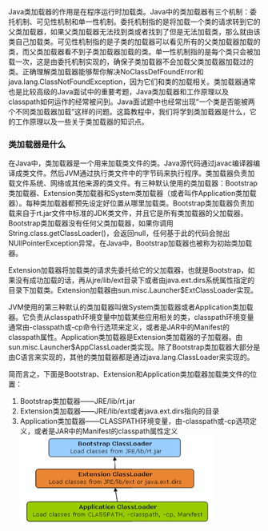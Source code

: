 Java类加载器的作用是在程序运行时加载类。Java中的类加载器有三个机制：委托机制、可见性机制和单一性机制。委托机制指的是将加载一个类的请求转到它的父类加载器，如果父类加载器无法找到类或者找到了但是无法加载类，那么就由该类自己加载类。可见性机制指的是子类的加载器可以看见所有的父类加载器加载的类，而父类加载器看不到子类加载器加载的类。单一性机制指的是每个类只会被加载一次，这是由委托机制实现的，确保子类加载器不会加载父类加载器加载过的类。正确理解类加载器能够帮你解决NoClassDefFoundError和java.lang.ClassNotFoundException，因为它们和类的加载相关。类加载器通常也是比较高级的Java面试中的重要考题，Java类加载器和工作原理以及classpath如何运作的经常被问到。Java面试题中也经常出现“一个类是否能被两个不同类加载器加载”这样的问题。这篇教程中，我们将学到类加载器是什么，它的工作原理以及一些关于类加载器的知识点。  

### 类加载器是什么  
在Java中，类加载器是一个用来加载类文件的类。Java源代码通过javac编译器编译成类文件。然后JVM通过执行类文件中的字节码来执行程序。类加载器负责加载文件系统、网络或其他来源的类文件。有三种默认使用的类加载器：Bootstrap类加载器、Extension类加载器和System类加载器（或者叫作Application类加载器）。每种类加载器都预先设定好位置从哪里加载类。Bootstrap类加载器负责加载来自于rt.jar文件中标准的JDK类文件，并且它是所有类加载器的父加载器。Bootstrap类加载器没有任何父类加载器，如果你调用String.class.getClassLoader()，会返回null，任何基于此的代码会抛出NUllPointerException异常。在Java中，Bootstrap加载器也被称为初始类加载器。  

Extension加载器将加载类的请求先委托给它的父加载器，也就是Bootstrap，如果没有成功加载的话，再从jre/lib/ext目录下或者由java.ext.dirs系统属性指定的目录下加载类。Extension加载器由sun.misc.Launcher$ExtClassLoader实现。  

JVM使用的第三种默认的类加载器叫做System类加载器或者Application类加载器。它负责从classpath环境变量中加载某些应用相关的类，classpath环境变量通常由-classpath或-cp命令行选项来定义，或者是JAR中的Manifest的classpath属性。Application类加载器是Extension类加载器的子加载器。由sun.misc.Launcher$AppClassLoader类实现。除了Bootstrap类加载器大部分是由C语言来实现的，其他的类加载器都是通过java.lang.ClassLoader来实现的。  

简而言之，下面是Bootstrap、Extension和Application类加载器加载类文件的位置：  
1. Bootstrap类加载器——JRE/lib/rt.jar
2. Extension类加载器——JRE/lib/ext或者java.ext.dirs指向的目录
3. Application类加载器——CLASSPATH环境变量，由-classpath或-cp选项定义，或者是JAR中的Manifest的classpath属性定义  
![image](/Java/Images/java-classloader-extends.png)  
